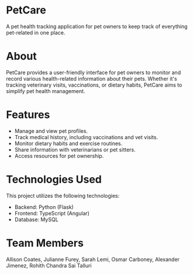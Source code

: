 # PetCare
A pet health tracking application for pet owners to keep track of everything pet-related in one place.

# About
PetCare provides a user-friendly interface for pet owners to monitor and record various health-related information about their pets. Whether it's tracking veterinary visits, vaccinations, or dietary habits, PetCare aims to simplify pet health management.

# Features
* Manage and view pet profiles.
* Track medical history, including vaccinations and vet visits.
* Monitor dietary habits and exercise routines.
* Share information with veterinarians or pet sitters.
* Access resources for pet ownership.

# Technologies Used
This project utilizes the following technologies:
* Backend: Python (Flask)
* Frontend: TypeScript (Angular)
* Database: MySQL

# Team Members
Allison Coates, Julianne Furey, Sarah Lemi, Osmar Carboney, Alexander Jimenez, Rohith Chandra Sai Talluri

